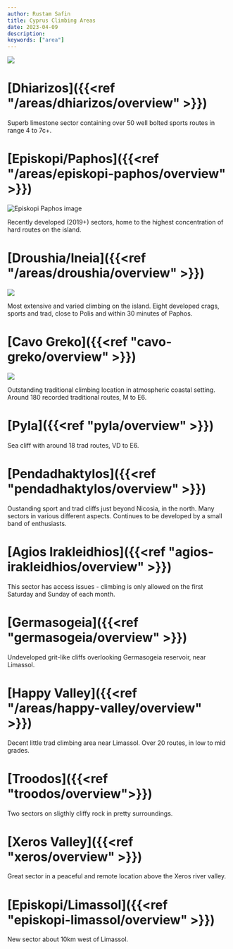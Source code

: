 ```yaml
---
author: Rustam Safin
title: Cyprus Climbing Areas
date: 2023-04-09
description:
keywords: ["area"]
---
```


![](/map.png)

# [Dhiarizos]({{<ref "/areas/dhiarizos/overview" >}})

Superb limestone sector containing over 50 well bolted sports routes in range 4 to 7c+.

# [Episkopi/Paphos]({{<ref "/areas/episkopi-paphos/overview" >}})

![Episkopi Paphos image](/episkopi-paphos/overview.jpg)

Recently developed (2019+) sectors, home to the highest concentration of hard routes on the island.

# [Droushia/Ineia]({{<ref "/areas/droushia/overview" >}})

![](/droushia/gerakopetra.jpg)

Most extensive and varied climbing on the island. Eight developed crags, sports and trad, close to Polis and within 30 minutes of Paphos.

# [Cavo Greko]({{<ref "cavo-greko/overview" >}})

![](/cavo-greko/cavo_greko.jpg)

Outstanding traditional climbing location in atmospheric coastal setting. Around 180 recorded traditional routes, M to E6.

# [Pyla]({{<ref "pyla/overview" >}})

Sea cliff with around 18 trad routes, VD to E6.

# [Pendadhaktylos]({{<ref "pendadhaktylos/overview" >}})

Oustanding sport and trad cliffs just beyond Nicosia, in the north. Many sectors in various different aspects. Continues to be developed by a small band of enthusiasts.

# [Agios Irakleidhios]({{<ref "agios-irakleidhios/overview" >}})

This sector has access issues - climbing is only allowed on the first Saturday and Sunday of each month.

# [Germasogeia]({{<ref "germasogeia/overview" >}})

Undeveloped grit-like cliffs overlooking Germasogeia reservoir, near Limassol.

# [Happy Valley]({{<ref "/areas/happy-valley/overview" >}})

Decent little trad climbing area near Limassol. Over 20 routes, in low to mid grades.

# [Troodos]({{<ref "troodos/overview">}})

Two sectors on sligthly cliffy rock in pretty surroundings.

# [Xeros Valley]({{<ref "xeros/overview" >}})

Great sector in a peaceful and remote location above the Xeros river valley.

# [Episkopi/Limassol]({{<ref "episkopi-limassol/overview" >}})

New sector about 10km west of Limassol.